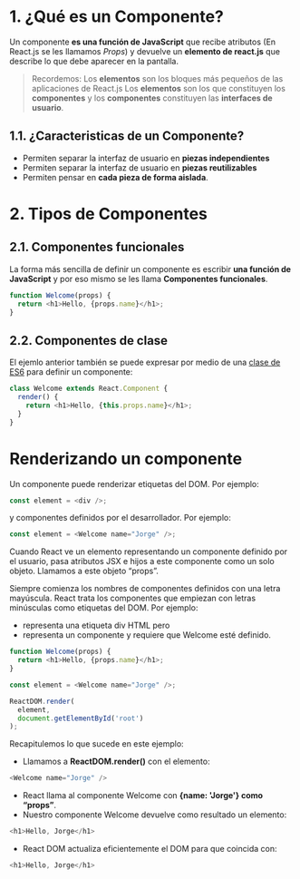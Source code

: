 # 1. ¿Qué es un Componente?

Un componente **es una función de JavaScript** que recibe atributos (En React.js se les llamamos *Props*) y devuelve un **elemento de react.js** que describe lo que debe aparecer en la pantalla.

> Recordemos: Los **elementos** son los bloques más pequeños de las aplicaciones de React.js Los **elementos** son los que constituyen los **componentes** y los **componentes** constituyen las **interfaces de usuario**.

## 1.1. ¿Caracteristicas de un Componente?
- Permiten separar la interfaz de usuario en **piezas independientes**
- Permiten separar la interfaz de usuario en **piezas reutilizables**
- Permiten pensar en **cada pieza de forma aislada**.

# 2. Tipos de Componentes

## 2.1. Componentes funcionales

La forma más sencilla de definir un componente es escribir **una función de JavaScript** y por eso mismo se les llama **Componentes funcionales**.

```js
function Welcome(props) {
  return <h1>Hello, {props.name}</h1>;
}
```

## 2.2. Componentes de clase
El ejemlo anterior también se puede expresar por medio de una [clase de ES6](https://developer.mozilla.org/es/docs/Web/JavaScript/Reference/Classes) para definir un componente:

```js
class Welcome extends React.Component {
  render() {
    return <h1>Hello, {this.props.name}</h1>;
  }
}
```

# Renderizando un componente

Un componente puede renderizar etiquetas del DOM. Por ejemplo:

```js
const element = <div />;
```

y componentes definidos por el desarrollador. Por ejemplo:

```js
const element = <Welcome name="Jorge" />;
```

Cuando React ve un elemento representando un componente definido por el usuario, pasa atributos JSX e hijos a este componente como un solo objeto. Llamamos a este objeto “props”.

Siempre comienza los nombres de componentes definidos con una letra mayúscula.
React trata los componentes que empiezan con letras minúsculas como etiquetas del DOM. Por ejemplo:
- <div /> representa una etiqueta div HTML pero
- <Welcome /> representa un componente y requiere que Welcome esté definido.

```js
function Welcome(props) {
  return <h1>Hello, {props.name}</h1>;
}

const element = <Welcome name="Jorge" />;

ReactDOM.render(
  element,
  document.getElementById('root')
);
```

Recapitulemos lo que sucede en este ejemplo:
- Llamamos a **ReactDOM.render()** con el elemento: 
```js
<Welcome name="Jorge" />
```
- React llama al componente Welcome con **{name: 'Jorge'} como “props”**.
- Nuestro componente Welcome devuelve como resultado un elemento:
```js
<h1>Hello, Jorge</h1>
```

- React DOM actualiza eficientemente el DOM para que coincida con: 
```js
<h1>Hello, Jorge</h1>
```
           




